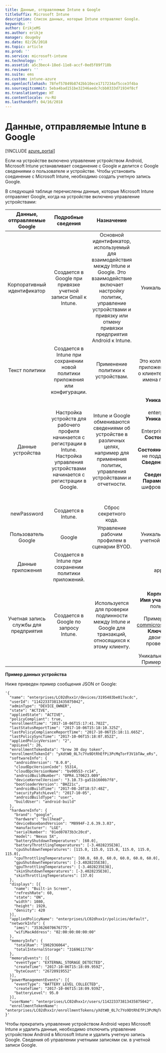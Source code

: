 ```yaml
---
title: Данные, отправляемые Intune в Google
titleSuffix: Microsoft Intune
description: Список данных, которые Intune отправляет Google.
keywords: ''
author: ErikjeMS
ms.author: erikje
manager: dougeby
ms.date: 02/26/2018
ms.topic: article
ms.prod: ''
ms.service: microsoft-intune
ms.technology: ''
ms.assetid: a5c3bec4-18ed-11e8-accf-0ed5f89f718b
ms.reviewer: ''
ms.suite: ems
ms.custom: intune-azure
ms.openlocfilehash: 78fef57849b8742bb10ece1717234af5cce3f4ba
ms.sourcegitcommit: 5eba4bad151be32346aedc7cbb0333d71934f8cf
ms.translationtype: HT
ms.contentlocale: ru-RU
ms.lasthandoff: 04/16/2018
---
```

# <a name="data-intune-sends-to-google"></a>Данные, отправляемые Intune в Google

[!INCLUDE [azure_portal](./includes/azure_portal.md)]

Если на устройстве включено управление устройством Android, Microsoft Intune устанавливает соединение с Google и делится с Google сведениями о пользователе и устройстве. Чтобы установить соединение с Microsoft Intune, необходимо создать учетную запись Google.

В следующей таблице перечислены данные, которые Microsoft Intune отправляет Google, когда на устройстве включено управление устройствами:


| Данные, отправляемые Google | Подробные сведения | Назначение | Пример |
|:---:|:---:|:---:|:---:|
| Корпоративный идентификатор | Создается в Google при привязке учетной записи Gmail к Intune. | Основной идентификатор, используемый для взаимодействия между Intune и Google.  Это взаимодействие включает настройку политик, управление устройствами и привязку или отмену привязки предприятия Android к Intune. | Уникальный идентификатор, пример формата: LC04eik8a6 |
| Текст политики | Создается в Intune при сохранении новой политики приложения или конфигурации. | Применение политики к устройствам. | Это коллекция всех настроенных параметров для политики приложения или конфигурации. Может содержать сведения о клиенте, если они указаны в политике, например имя сети, имена приложений и параметры отдельных приложений. |
| Данные устройства | Настройка устройств для рабочего профиля начинается с регистрации в Intune. Настройка управления устройствами начинается с регистрации в Google. | Intune и Google обмениваются сведениями об устройстве в различных целях, например для применения политик, управления устройствами и отчетности. | **Уникальный идентификатор для обозначения имени устройства.** Пример: enterprises/LC04ebru7b/devices/3592d971168f9ae4<br>**Уникальный идентификатор для обозначения имени пользователя.** Пример: Enterprises/LC04ebru7b/users/116838519924207449711<br>**Состояние устройства.** Примеры: активно, отключено, подготовка.<br>**Состояния соответствия требованиям.** Примеры: параметр не поддерживается, отсутствуют требуемые приложения<br>**Сведения о программе.** Примеры: версии программного обеспечения и уровень обновления.<br>**Сведения о сети.** Примеры: IMEI, MEID, WifiMacAddress<br>**Параметры устройства.** Примеры: сведения об уровнях шифрования и допустимости неизвестных приложений на устройстве.<br> Ниже приведен пример сообщения JSON. |
| newPassword | Создается в Intune. | Сброс секретного кода. | Строка с новым паролем. |
| Пользователь Google | Google | Управление рабочим профилем в сценарии BYOD. | Уникальный идентификатор для обозначения привязанной учетной записи Gmail. Пример: 114223373813435875042 |
| Данные приложения | Создается в Intune при сохранении политики приложений. |  | Строка имени приложения. Пример: app:com.microsoft.windowsintune.companyportal |
| Учетная запись службы для предприятия | Создается в Google по запросу Intune. | Используется для проверки подлинности между Intune и Google для транзакций, относящихся к этому клиенту. | Состоит из нескольких частей:<br> **Корпоративный идентификатор**: как описано ранее.<br>**Имя участника-пользователя**: созданное имя участника-пользователя, которое используется для проверки подлинности от имени клиента.<br>Пример: w49d77900526190e26708c31c9e8a0@pfwp-commicrosoftonedfmdm2.google.com.iam.gserviceaccount.com<br>**Ключ**: зашифрованный в кодировке Base64 большой двоичный объект, который используется в запросах проверки подлинности, хранится в службе и выглядит следующим образом:<br> Уникальный идентификатор для обозначения ключа клиента<br>Пример: a70d4d53eefbd781ce7ad6a6495c65eb15e74f1f |

**Пример данных устройства**

Ниже приведен пример сообщения JSON от Google:



```
'{
  "name": "enterprises/LC02dhxx1r/devices/3195483be017acdc",
  "userId": "114223373813435875042",
  "adminType": "DEVICE_OWNER",
  "state": "ACTIVE",
  "appliedState": "ACTIVE",
  "policyCompliant": true,
  "enrollmentTime": "2017-10-06T15:17:41.702Z",
  "lastStatusReportTime": "2017-10-06T15:18:10.325Z",
  "lastPolicyComplianceReportTime": "2017-10-06T15:18:11.665Z",
  "lastPolicySyncTime": "2017-10-06T15:18:07.852Z",
  "appliedPolicyVersion": "2",
  "apiLevel": 26,
  "enrollmentTokenData": "brew 30 day token",
  "enrollmentTokenId": "yXdtW0_0L7c7Yo9DtRhEfPi3PcMqTorF3V1bTAw_eRs",
  "softwareInfo": {
    "androidVersion": "8.0.0",
    "cloudDpcVersionCode": 55314,
    "cloudDpcVersionName": "bv00553-rc14",
    "androidBuildNumber": "OPR4.170623.009",
    "deviceKernelVersion": "3.10.73-ga51b1600b7f8",
    "bootloaderVersion": "BHZ21c",
    "androidBuildTime": "2017-08-28T18:57:48Z",
    "securityPatchLevel": "2017-10-05",
    "androidBuildType": "user",
    "buildUser": "android-build"
  },
  "hardwareInfo": {
    "brand": "google",
    "hardware": "bullhead",
    "deviceBasebandVersion": "M8994F-2.6.39.3.03",
    "manufacturer": "LGE",
    "serialNumber": "01ed07873b3c20cd",
    "model": "Nexus 5X",
    "batteryShutdownTemperatures": [60.0],
    "batteryThrottlingTemperatures": [-3.4028235E38],
    "cpuShutdownTemperatures": [115.0, 115.0, 115.0, 115.0, 115.0, 115.0],
    "cpuThrottlingTemperatures": [60.0, 60.0, 60.0, 60.0, 60.0, 60.0],
    "gpuShutdownTemperatures": [-3.4028235E38],
    "gpuThrottlingTemperatures": [-3.4028235E38],
    "skinShutdownTemperatures": [-3.4028235E38],
    "skinThrottlingTemperatures": [37.0]
  },
  "displays": [{
    "name": "Built-in Screen",
    "refreshRate": 60,
    "state": "ON",
    "width": 1080,
    "height": 1920,
    "density": 420
  }],
  "appliedPolicyName": "enterprises/LC02dhxx1r/policies/default",
  "networkInfo": {
    "imei": "353626070676775",
    "wifiMacAddress": "02:00:00:00:00:00"
  },
  "memoryInfo": {
    "totalRam": "1902936064",
    "totalInternalStorage": "3169611776"
  },
  "memoryEvents": [{
    "eventType": "EXTERNAL_STORAGE_DETECTED",
    "createTime": "2017-10-06T15:18:09.959Z",
    "byteCount": "26720919552"
  }],
  "powerManagementEvents": [{
    "eventType": "BATTERY_LEVEL_COLLECTED",
    "createTime": "2017-10-06T15:18:09.939Z",
    "batteryLevel": 95.0
  }],
  "userName": "enterprises/LC02dhxx1r/users/114223373813435875042",
  "enrollmentTokenName": "enterprises/LC02dhxx1r/enrollmentTokens/yXdtW0_0L7c7Yo9DtRhEfPi3PcMqTorF3V1bTAw_eRs"
}'
```

Чтобы прекратить управление устройством Android через Microsoft Intune и удалить данные, необходимо отключить управление устройством Android в Microsoft Intune и удалить учетную запись Google. Сведения об управлении учетными записями см. в учетной записи Google.


